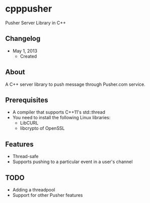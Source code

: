 cpppusher
=========

Pusher Server Library in C++

Changelog
---------
+ May 1, 2013
	- Created

About
-----
A C++ server library to push message through Pusher.com service.

Prerequisites
-------------
+ A compiler that supports C++11's std::thread
+ You need to install the following Linux libraries:
	- LibCURL
	- libcrypto of OpenSSL

Features
--------
+ Thread-safe
+ Supports pushing to a particular event in a user's channel

TODO
----
+ Adding a threadpool
+ Support for other Pusher features

